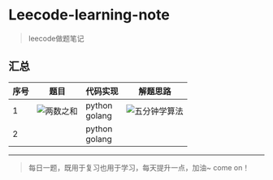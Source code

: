 # Leecode-learning-note
>leecode做题笔记

## 汇总


序号 | 题目 | 代码实现 | 解题思路
---|---|---|---
1 | ![两数之和](https://leetcode-cn.com/problems/two-sum/) | python<br>golang | ![五分钟学算法]("https://www.cxyxiaowu.com/6840.html")
2 |  | python<br>golang | 


---
>每日一题，既用于复习也用于学习，每天提升一点，加油~ come on！
